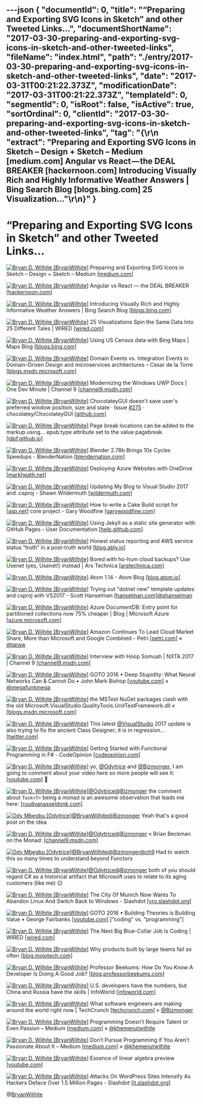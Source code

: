 ---json
{
  "documentId": 0,
  "title": "“Preparing and Exporting SVG Icons in Sketch” and other Tweeted Links…",
  "documentShortName": "2017-03-30-preparing-and-exporting-svg-icons-in-sketch-and-other-tweeted-links",
  "fileName": "index.html",
  "path": "./entry/2017-03-30-preparing-and-exporting-svg-icons-in-sketch-and-other-tweeted-links",
  "date": "2017-03-31T00:21:22.373Z",
  "modificationDate": "2017-03-31T00:21:22.373Z",
  "templateId": 0,
  "segmentId": 0,
  "isRoot": false,
  "isActive": true,
  "sortOrdinal": 0,
  "clientId": "2017-03-30-preparing-and-exporting-svg-icons-in-sketch-and-other-tweeted-links",
  "tag": "{\r\n  \"extract\": \"Preparing and Exporting SVG Icons in Sketch – Design + Sketch – Medium [medium.com] Angular vs React — the DEAL BREAKER [hackernoon.com] Introducing Visually Rich and Highly Informative Weather Answers | Bing Search Blog [blogs.bing.com] 25 Visualization...\"\r\n}"
}
---

# “Preparing and Exporting SVG Icons in Sketch” and other Tweeted Links…

[<img alt="Bryan D. Wilhite [BryanWilhite]" src="https://songhay.blob.core.windows.net/shared-social-twitter/BryanWilhite.jpeg">](http://t.co/UNdqV0Z1zz "Bryan D. Wilhite [BryanWilhite]") Preparing and Exporting SVG Icons in Sketch – Design + Sketch – Medium [[medium.com]](https://medium.com/sketch-app-sources/preparing-and-exporting-svg-icons-in-sketch-1a3d65b239bb#.kehzploij)

[<img alt="Bryan D. Wilhite [BryanWilhite]" src="https://songhay.blob.core.windows.net/shared-social-twitter/BryanWilhite.jpeg">](http://t.co/UNdqV0Z1zz "Bryan D. Wilhite [BryanWilhite]") Angular vs React — the DEAL BREAKER [[hackernoon.com]](https://hackernoon.com/angular-vs-react-the-deal-breaker-7d76c04496bc#.l29sr6ru1)

[<img alt="Bryan D. Wilhite [BryanWilhite]" src="https://songhay.blob.core.windows.net/shared-social-twitter/BryanWilhite.jpeg">](http://t.co/UNdqV0Z1zz "Bryan D. Wilhite [BryanWilhite]") Introducing Visually Rich and Highly Informative Weather Answers | Bing Search Blog [[blogs.bing.com]](http://blogs.bing.com/search/2017-02/visually-rich-highly-informative-weather-answers)

[<img alt="Bryan D. Wilhite [BryanWilhite]" src="https://songhay.blob.core.windows.net/shared-social-twitter/BryanWilhite.jpeg">](http://t.co/UNdqV0Z1zz "Bryan D. Wilhite [BryanWilhite]") 25 Visualizations Spin the Same Data Into 25 Different Tales | WIRED [[wired.com]](https://www.wired.com/2017/02/25-visualizations-spin-data-25-different-tales/)

[<img alt="Bryan D. Wilhite [BryanWilhite]" src="https://songhay.blob.core.windows.net/shared-social-twitter/BryanWilhite.jpeg">](http://t.co/UNdqV0Z1zz "Bryan D. Wilhite [BryanWilhite]") Using US Census data with Bing Maps | Maps Blog [[blogs.bing.com]](http://blogs.bing.com/maps/January-2017/Using-US-Census-data-with-Bing-Maps)

[<img alt="Bryan D. Wilhite [BryanWilhite]" src="https://songhay.blob.core.windows.net/shared-social-twitter/BryanWilhite.jpeg">](http://t.co/UNdqV0Z1zz "Bryan D. Wilhite [BryanWilhite]") Domain Events vs. Integration Events in Domain-Driven Design and microservices architectures – Cesar de la Torre [[blogs.msdn.microsoft.com]](https://blogs.msdn.microsoft.com/cesardelatorre/2017/02/07/domain-events-vs-integration-events-in-domain-driven-design-and-microservices-architectures/)

[<img alt="Bryan D. Wilhite [BryanWilhite]" src="https://songhay.blob.core.windows.net/shared-social-twitter/BryanWilhite.jpeg">](http://t.co/UNdqV0Z1zz "Bryan D. Wilhite [BryanWilhite]") Modernizing the Windows UWP Docs | One Dev Minute | Channel 9 [[channel9.msdn.com]](https://channel9.msdn.com/Blogs/One-Dev-Minute/Modernizing-the-Windows-UWP-Docs)

[<img alt="Bryan D. Wilhite [BryanWilhite]" src="https://songhay.blob.core.windows.net/shared-social-twitter/BryanWilhite.jpeg">](http://t.co/UNdqV0Z1zz "Bryan D. Wilhite [BryanWilhite]") ChocolateyGUI doesn't save user's preferred window position, size and state · Issue [#275](http://twitter.com/search?q=%23275) · chocolatey/ChocolateyGUI [[github.com]](https://github.com/chocolatey/ChocolateyGUI/issues/275)

[<img alt="Bryan D. Wilhite [BryanWilhite]" src="https://songhay.blob.core.windows.net/shared-social-twitter/BryanWilhite.jpeg">](http://t.co/UNdqV0Z1zz "Bryan D. Wilhite [BryanWilhite]") Page break locations can be added to the markup using… epub:type attribute set to the value pagebreak. [[idpf.github.io]](https://idpf.github.io/a11y-guidelines/content/xhtml/pagenum.html)

[<img alt="Bryan D. Wilhite [BryanWilhite]" src="https://songhay.blob.core.windows.net/shared-social-twitter/BryanWilhite.jpeg">](http://t.co/UNdqV0Z1zz "Bryan D. Wilhite [BryanWilhite]") Blender 2.78b Brings 10x Cycles Speedups - BlenderNation [[blendernation.com]](https://www.blendernation.com/2017/02/10/blender-2-78b-brings-10x-cycles-speedups/)

[<img alt="Bryan D. Wilhite [BryanWilhite]" src="https://songhay.blob.core.windows.net/shared-social-twitter/BryanWilhite.jpeg">](http://t.co/UNdqV0Z1zz "Bryan D. Wilhite [BryanWilhite]") Deploying Azure Websites with OneDrive [[markheath.net]](http://markheath.net/post/azure-website-deploy-onedrive)

[<img alt="Bryan D. Wilhite [BryanWilhite]" src="https://songhay.blob.core.windows.net/shared-social-twitter/BryanWilhite.jpeg">](http://t.co/UNdqV0Z1zz "Bryan D. Wilhite [BryanWilhite]") Updating My Blog to Visual Studio 2017 and .csproj - Shawn Wildermuth [[wildermuth.com]](http://wildermuth.com/2017/02/11/Updating-My-Blog-to-Visual-Studio-2017-and-csproj)

[<img alt="Bryan D. Wilhite [BryanWilhite]" src="https://songhay.blob.core.windows.net/shared-social-twitter/BryanWilhite.jpeg">](http://t.co/UNdqV0Z1zz "Bryan D. Wilhite [BryanWilhite]") How to write a Cake Build script for [[asp.net]](http://ASP.net) core project - Gary Woodfine [[garywoodfine.com]](http://garywoodfine.com/how-to-write-a-cake-build-script-for-asp-net-core-project/)

[<img alt="Bryan D. Wilhite [BryanWilhite]" src="https://songhay.blob.core.windows.net/shared-social-twitter/BryanWilhite.jpeg">](http://t.co/UNdqV0Z1zz "Bryan D. Wilhite [BryanWilhite]") Using Jekyll as a static site generator with GitHub Pages - User Documentation [[help.github.com]](https://help.github.com/articles/using-jekyll-as-a-static-site-generator-with-github-pages/)

[<img alt="Bryan D. Wilhite [BryanWilhite]" src="https://songhay.blob.core.windows.net/shared-social-twitter/BryanWilhite.jpeg">](http://t.co/UNdqV0Z1zz "Bryan D. Wilhite [BryanWilhite]") Honest status reporting and AWS service status “truth” in a post-truth world [[blog.ably.io]](https://blog.ably.io/honest-status-reporting-and-aws-service-status-truth-in-a-post-truth-world-8b9a31c8cc90#.she13kzfm)

[<img alt="Bryan D. Wilhite [BryanWilhite]" src="https://songhay.blob.core.windows.net/shared-social-twitter/BryanWilhite.jpeg">](http://t.co/UNdqV0Z1zz "Bryan D. Wilhite [BryanWilhite]") Bored with ho-hum cloud backups? Use Usenet (yes, Usenet!) instead | Ars Technica [[arstechnica.com]](https://arstechnica.com/information-technology/2017/02/bored-with-ho-hum-cloud-backups-use-usenet-yes-usenet-instead/)

[<img alt="Bryan D. Wilhite [BryanWilhite]" src="https://songhay.blob.core.windows.net/shared-social-twitter/BryanWilhite.jpeg">](http://t.co/UNdqV0Z1zz "Bryan D. Wilhite [BryanWilhite]") Atom 1.14 - Atom Blog [[blog.atom.io]](http://blog.atom.io/2017/02/08/atom-1-14.html)

[<img alt="Bryan D. Wilhite [BryanWilhite]" src="https://songhay.blob.core.windows.net/shared-social-twitter/BryanWilhite.jpeg">](http://t.co/UNdqV0Z1zz "Bryan D. Wilhite [BryanWilhite]") Trying out "dotnet new" template updates and csproj with VS2017 - Scott Hanselman [[hanselman.com]](http://www.hanselman.com/blog/TryingOutDotnetNewTemplateUpdatesAndCsprojWithVS2017.aspx)[@shanselman](http://twitter.com/shanselman)

[<img alt="Bryan D. Wilhite [BryanWilhite]" src="https://songhay.blob.core.windows.net/shared-social-twitter/BryanWilhite.jpeg">](http://t.co/UNdqV0Z1zz "Bryan D. Wilhite [BryanWilhite]") Azure DocumentDB: Entry point for partitioned collections now 75% cheaper | Blog | Microsoft Azure [[azure.microsoft.com]](https://azure.microsoft.com/en-us/blog/azure-documentdb-entry-point-for-partitioned-collections-now-75-cheaper/)

[<img alt="Bryan D. Wilhite [BryanWilhite]" src="https://songhay.blob.core.windows.net/shared-social-twitter/BryanWilhite.jpeg">](http://t.co/UNdqV0Z1zz "Bryan D. Wilhite [BryanWilhite]") Amazon Continues To Lead Cloud Market Share, More than Microsoft and Google Combined - Petri [[petri.com]](https://www.petri.com/amazon-continues-lead-cloud-market-share-microsoft-google-combined) « [@taraw](http://twitter.com/taraw)

[<img alt="Bryan D. Wilhite [BryanWilhite]" src="https://songhay.blob.core.windows.net/shared-social-twitter/BryanWilhite.jpeg">](http://t.co/UNdqV0Z1zz "Bryan D. Wilhite [BryanWilhite]") Interview with Hoop Somuah | NXTA 2017 | Channel 9 [[channel9.msdn.com]](https://channel9.msdn.com/Events/NexTech-Africa/2017/C9L04)

[<img alt="Bryan D. Wilhite [BryanWilhite]" src="https://songhay.blob.core.windows.net/shared-social-twitter/BryanWilhite.jpeg">](http://t.co/UNdqV0Z1zz "Bryan D. Wilhite [BryanWilhite]") GOTO 2016 • Deep Stupidity: What Neural Networks Can & Cannot Do • John Mark Bishop [[youtube.com]](https://www.youtube.com/watch?v=1oTe6eUWrpU) » [@megafunkmega](http://twitter.com/megafunkmega)

[<img alt="Bryan D. Wilhite [BryanWilhite]" src="https://songhay.blob.core.windows.net/shared-social-twitter/BryanWilhite.jpeg">](http://t.co/UNdqV0Z1zz "Bryan D. Wilhite [BryanWilhite]") the MSTest NuGet packages clash with the old Microsoft.VisualStudio.QualityTools.UnitTestFramework.dll « [[blogs.msdn.microsoft.com]](https://blogs.msdn.microsoft.com/visualstudioalm/2016/06/17/taking-the-mstest-framework-forward-with-mstest-v2/)

[<img alt="Bryan D. Wilhite [BryanWilhite]" src="https://songhay.blob.core.windows.net/shared-social-twitter/BryanWilhite.jpeg">](http://t.co/UNdqV0Z1zz "Bryan D. Wilhite [BryanWilhite]") This latest [@VisualStudio](http://twitter.com/VisualStudio) 2017 update is also trying to fix the ancient Class Designer; it is in regression… [[twitter.com]](https://twitter.com/i/web/status/846823903691452423)

[<img alt="Bryan D. Wilhite [BryanWilhite]" src="https://songhay.blob.core.windows.net/shared-social-twitter/BryanWilhite.jpeg">](http://t.co/UNdqV0Z1zz "Bryan D. Wilhite [BryanWilhite]") Getting Started with Functional Programming in F# - CodeOpinion [[codeopinion.com]](http://codeopinion.com/getting-started-with-functional-programming-in-f/)

[<img alt="Bryan D. Wilhite [BryanWilhite]" src="https://songhay.blob.core.windows.net/shared-social-twitter/BryanWilhite.jpeg">](http://t.co/UNdqV0Z1zz "Bryan D. Wilhite [BryanWilhite]") yo, [@Odytrice](http://twitter.com/Odytrice) and [@Bizmonger](http://twitter.com/Bizmonger), I am going to comment about your video here so more people will see it: [[youtube.com]](https://www.youtube.com/watch?v=_5zmnc0JMcg) 🤠

[<img alt="Bryan D. Wilhite [BryanWilhite]" src="https://songhay.blob.core.windows.net/shared-social-twitter/BryanWilhite.jpeg">](http://t.co/UNdqV0Z1zz "Bryan D. Wilhite [BryanWilhite]")[@Odytrice](http://twitter.com/Odytrice)[@Bizmonger](http://twitter.com/Bizmonger) the comment about `Task<T>` being a monad is an awesome observation that leads me here: [[ruudvanasseldonk.com]](https://ruudvanasseldonk.com/2013/05/01/the-task-monad-in-csharp)

[<img alt="Ody Mbegbu [Odytrice]" src="https://songhay.blob.core.windows.net/shared-social-twitter/Odytrice.jpg">](https://t.co/8wuRpLOaxa "Ody Mbegbu [Odytrice]")[@BryanWilhite](http://twitter.com/BryanWilhite)[@Bizmonger](http://twitter.com/Bizmonger) Yeah that's a good post on the idea

[<img alt="Bryan D. Wilhite [BryanWilhite]" src="https://songhay.blob.core.windows.net/shared-social-twitter/BryanWilhite.jpeg">](http://t.co/UNdqV0Z1zz "Bryan D. Wilhite [BryanWilhite]")[@Odytrice](http://twitter.com/Odytrice)[@Bizmonger](http://twitter.com/Bizmonger) « Brian Beckman on the Monad: [[channel9.msdn.com]](http://channel9.msdn.com/ShowPost.aspx?PostID=358968)

[<img alt="Ody Mbegbu [Odytrice]" src="https://songhay.blob.core.windows.net/shared-social-twitter/Odytrice.jpg">](https://t.co/8wuRpLOaxa "Ody Mbegbu [Odytrice]")[@BryanWilhite](http://twitter.com/BryanWilhite)[@Bizmonger](http://twitter.com/Bizmonger)[@ch9](http://twitter.com/ch9) Had to watch this so many times to understand beyond Functors

[<img alt="Bryan D. Wilhite [BryanWilhite]" src="https://songhay.blob.core.windows.net/shared-social-twitter/BryanWilhite.jpeg">](http://t.co/UNdqV0Z1zz "Bryan D. Wilhite [BryanWilhite]")[@Odytrice](http://twitter.com/Odytrice)[@Bizmonger](http://twitter.com/Bizmonger) both of you should regard C# as a historical artifact that Microsoft uses to relate to its aging customers (like me) 😑

[<img alt="Bryan D. Wilhite [BryanWilhite]" src="https://songhay.blob.core.windows.net/shared-social-twitter/BryanWilhite.jpeg">](http://t.co/UNdqV0Z1zz "Bryan D. Wilhite [BryanWilhite]") The City Of Munich Now Wants To Abandon Linux And Switch Back to Windows - Slashdot [[yro.slashdot.org]](https://yro.slashdot.org/story/17/02/11/1930217/the-city-of-munich-now-wants-to-abandon-linux-and-switch-back-to-windows?utm_source=feedly1.0mainlinkanon&utm_medium=feed)

[<img alt="Bryan D. Wilhite [BryanWilhite]" src="https://songhay.blob.core.windows.net/shared-social-twitter/BryanWilhite.jpeg">](http://t.co/UNdqV0Z1zz "Bryan D. Wilhite [BryanWilhite]") GOTO 2016 • Building Theories is Building Value • George Fairbanks [[youtube.com]](https://www.youtube.com/watch?v=Led34f3Pcq4) [“coding” vs. “programming”]

[<img alt="Bryan D. Wilhite [BryanWilhite]" src="https://songhay.blob.core.windows.net/shared-social-twitter/BryanWilhite.jpeg">](http://t.co/UNdqV0Z1zz "Bryan D. Wilhite [BryanWilhite]") The Next Big Blue-Collar Job Is Coding | WIRED [[wired.com]](https://www.wired.com/2017/02/programming-is-the-new-blue-collar-job/)

[<img alt="Bryan D. Wilhite [BryanWilhite]" src="https://songhay.blob.core.windows.net/shared-social-twitter/BryanWilhite.jpeg">](http://t.co/UNdqV0Z1zz "Bryan D. Wilhite [BryanWilhite]") Why products built by large teams fail so often [[blog.mojotech.com]](http://blog.mojotech.com/why-products-built-by-large-teams-fail-so-often/)

[<img alt="Bryan D. Wilhite [BryanWilhite]" src="https://songhay.blob.core.windows.net/shared-social-twitter/BryanWilhite.jpeg">](http://t.co/UNdqV0Z1zz "Bryan D. Wilhite [BryanWilhite]") Professor Beekums: How Do You Know A Developer Is Doing A Good Job? [[blog.professorbeekums.com]](http://blog.professorbeekums.com/2017/01/how-do-you-know-developer-is-doing-good.html)

[<img alt="Bryan D. Wilhite [BryanWilhite]" src="https://songhay.blob.core.windows.net/shared-social-twitter/BryanWilhite.jpeg">](http://t.co/UNdqV0Z1zz "Bryan D. Wilhite [BryanWilhite]") U.S. developers have the numbers, but China and Russia have the skills | InfoWorld [[infoworld.com]](http://www.infoworld.com/article/3113107/application-development/us-developers-have-the-numbers-but-china-and-russia-have-the-skills.html)

[<img alt="Bryan D. Wilhite [BryanWilhite]" src="https://songhay.blob.core.windows.net/shared-social-twitter/BryanWilhite.jpeg">](http://t.co/UNdqV0Z1zz "Bryan D. Wilhite [BryanWilhite]") What software engineers are making around the world right now | TechCrunch [[techcrunch.com]](https://techcrunch.com/2017/02/09/what-software-engineers-are-making-around-the-world-right-now/) » [@Bizmonger](http://twitter.com/Bizmonger)

[<img alt="Bryan D. Wilhite [BryanWilhite]" src="https://songhay.blob.core.windows.net/shared-social-twitter/BryanWilhite.jpeg">](http://t.co/UNdqV0Z1zz "Bryan D. Wilhite [BryanWilhite]") Programming Doesn’t Require Talent or Even Passion – Medium [[medium.com]](https://medium.com/@WordcorpGlobal/programming-doesnt-require-talent-or-even-passion-11422270e1e4#.3qkgx582r) » [@khemenutwilhite](http://twitter.com/khemenutwilhite)

[<img alt="Bryan D. Wilhite [BryanWilhite]" src="https://songhay.blob.core.windows.net/shared-social-twitter/BryanWilhite.jpeg">](http://t.co/UNdqV0Z1zz "Bryan D. Wilhite [BryanWilhite]") Don’t Pursue Programming if You Aren’t Passionate About It – Medium [[medium.com]](https://medium.com/@ebbv/dont-pursue-programming-if-you-aren-t-passionate-about-it-a5bd4e33cd01#.p1ia611j0) » [@khemenutwilhite](http://twitter.com/khemenutwilhite)

[<img alt="Bryan D. Wilhite [BryanWilhite]" src="https://songhay.blob.core.windows.net/shared-social-twitter/BryanWilhite.jpeg">](http://t.co/UNdqV0Z1zz "Bryan D. Wilhite [BryanWilhite]") Essence of linear algebra preview [[youtube.com]](https://www.youtube.com/watch?v=kjBOesZCoqc&list=PLZHQObOWTQDPD3MizzM2xVFitgF8hE_ab)

[<img alt="Bryan D. Wilhite [BryanWilhite]" src="https://songhay.blob.core.windows.net/shared-social-twitter/BryanWilhite.jpeg">](http://t.co/UNdqV0Z1zz "Bryan D. Wilhite [BryanWilhite]") Attacks On WordPress Sites Intensify As Hackers Deface Over 1.5 Million Pages - Slashdot [[it.slashdot.org]](https://it.slashdot.org/story/17/02/10/0110245/attacks-on-wordpress-sites-intensify-as-hackers-deface-over-15-million-pages?utm_source=feedly1.0mainlinkanon&utm_medium=feed)

@[BryanWilhite](https://twitter.com/BryanWilhite)
